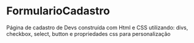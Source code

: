 # FormularioCadastro
Página de cadastro de Devs construída com Html e CSS utilizando: divs, checkbox, select, button e propriedades css para personalização
